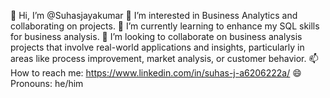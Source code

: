 👋 Hi, I’m @Suhasjayakumar
👀 I’m interested in Business Analytics and collaborating on projects.
🌱 I’m currently learning to enhance my SQL skills for business analysis.
💞️ I’m looking to collaborate on business analysis projects that involve real-world applications and insights, particularly in areas like process improvement, market analysis, or customer behavior.
📫 How to reach me: https://www.linkedin.com/in/suhas-j-a6206222a/
😄 Pronouns: he/him
  

<!---
Suhasjayakumar/Suhasjayakumar is a ✨ special ✨ repository because its `README.md` (this file) appears on your GitHub profile.
You can click the Preview link to take a look at your changes.
--->
